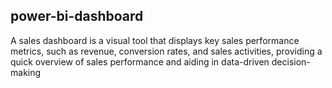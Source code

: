 ## power-bi-dashboard
A sales dashboard is a visual tool that displays key sales performance metrics, such as revenue, conversion rates, and sales activities, providing a quick overview of sales performance and aiding in data-driven decision-making
